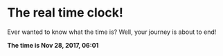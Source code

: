 # The real time clock!

Ever wanted to know what the time is? Well, your journey is about to end!

**The time is Nov 28, 2017, 06:01**